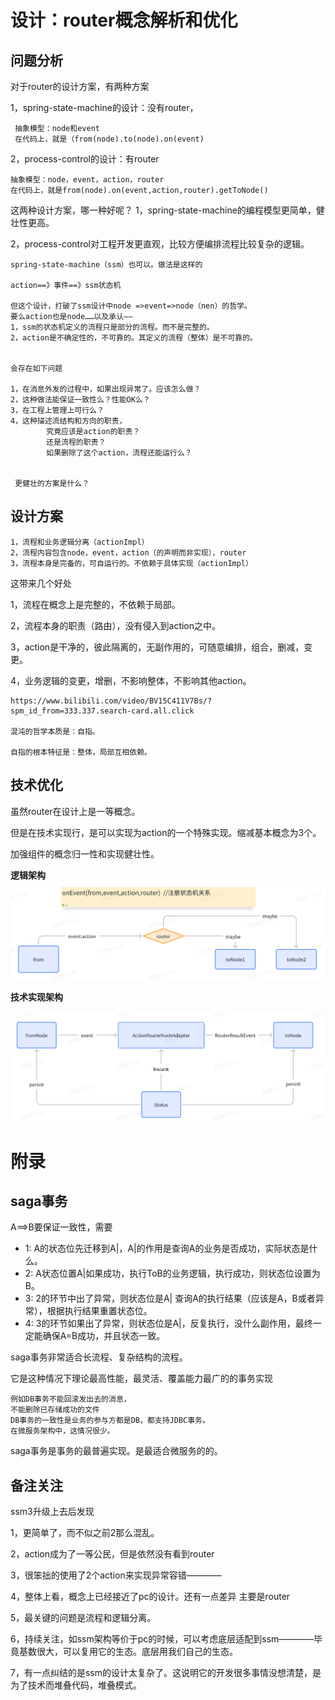 # 设计：router概念解析和优化

## 问题分析

对于router的设计方案，有两种方案

1，spring-state-machine的设计：没有router，
    
     抽象模型：node和event
     在代码上，就是（from(node).to(node).on(event)

2，process-control的设计：有router
    
    抽象模型：node，event，action，router 
    在代码上，就是from(node).on(event,action,router).getToNode()



这两种设计方案，哪一种好呢？
1，spring-state-machine的编程模型更简单，健壮性更高。

2，process-control对工程开发更直观，比较方便编排流程比较复杂的逻辑。

    spring-state-machine（ssm）也可以。做法是这样的
    
    action==》事件==》ssm状态机

    但这个设计，打破了ssm设计中node =>event=>node（nen）的哲学。
    要么action也是node……以及承认——
    1，ssm的状态机定义的流程只是部分的流程。而不是完整的。
    2，action是不确定性的，不可靠的。其定义的流程（整体）是不可靠的。
 
    
    会存在如下问题

    1，在消息外发的过程中，如果出现异常了。应该怎么做？
    2，这种做法能保证一致性么？性能OK么？
    3，在工程上管理上可行么？
    4，这种描述流结构和方向的职责，
            究竟应该是action的职责？
            还是流程的职责？
            如果删除了这个action，流程还能运行么？


     更健壮的方案是什么？

 

## 设计方案

    1，流程和业务逻辑分离（actionImpl）
    2，流程内容包含node，event，action（的声明而非实现），router
    3，流程本身是完备的，可自运行的。不依赖于具体实现（actionImpl）

这带来几个好处

1，流程在概念上是完整的，不依赖于局部。

2，流程本身的职责（路由），没有侵入到action之中。

3，action是干净的，彼此隔离的，无副作用的，可随意编排，组合，删减，变更。

4，业务逻辑的变更，增删，不影响整体，不影响其他action。
 
    
    https://www.bilibili.com/video/BV15C411V7Bs/?spm_id_from=333.337.search-card.all.click

    混沌的哲学本质是：自指。
    
    自指的根本特征是：整体，局部互相依赖。

 ## 技术优化

虽然router在设计上是一等概念。

但是在技术实现行，是可以实现为action的一个特殊实现。缩减基本概念为3个。

加强组件的概念归一性和实现健壮性。

**逻辑架构**
![img_13.png](img_13.png)

**技术实现架构**

![img_14.png](img_14.png)
 

# 附录
## saga事务

A==>B要保证一致性，需要

  * 1:  A的状态位先迁移到A|，A|的作用是查询A的业务是否成功，实际状态是什么。
  * 2:  A状态位置A|如果成功，执行ToB的业务逻辑，执行成功，则状态位设置为B。
  * 3:  2的环节中出了异常，则状态位是A| 查询A的执行结果（应该是A，B或者异常），根据执行结果重置状态位。
  * 4:  3的环节如果出了异常，则状态位是A|，反复执行，没什么副作用，最终一定能确保A=B成功，并且状态一致。

saga事务非常适合长流程、复杂结构的流程。

它是这种情况下理论最高性能，最灵活、覆盖能力最广的的事务实现

    例如DB事务不能回滚发出去的消息，
    不能删除已存储成功的文件
    DB事务的一致性是业务的参与方都是DB，都支持JDBC事务。
    在微服务架构中，这情况很少。

saga事务是事务的最普遍实现。是最适合微服务的的。




## 备注关注
ssm3升级上去后发现

1，更简单了，而不似之前2那么混乱。

2，action成为了一等公民，但是依然没有看到router

3，很笨拙的使用了2个action来实现异常容错————

4，整体上看，概念上已经接近了pc的设计。还有一点差异 主要是router

5，最关键的问题是流程和逻辑分离。

6，持续关注，如ssm架构等价于pc的时候，可以考虑底层适配到ssm————毕竟基数很大，可以复用它的生态。底层用我们自己的生态。

7，有一点纠结的是ssm的设计太复杂了。这说明它的开发很多事情没想清楚，是为了技术而堆叠代码，堆叠模式。





